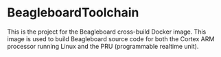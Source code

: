 # BeagleboardToolchain
This is the project for the Beagleboard cross-build Docker image. This image is used to build Beagleboard source code for both the Cortex ARM processor running Linux and the PRU (programmable realtime unit).
